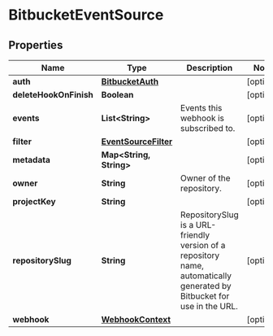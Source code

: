 

# BitbucketEventSource

## Properties

Name | Type | Description | Notes
------------ | ------------- | ------------- | -------------
**auth** | [**BitbucketAuth**](BitbucketAuth.md) |  |  [optional]
**deleteHookOnFinish** | **Boolean** |  |  [optional]
**events** | **List&lt;String&gt;** | Events this webhook is subscribed to. |  [optional]
**filter** | [**EventSourceFilter**](EventSourceFilter.md) |  |  [optional]
**metadata** | **Map&lt;String, String&gt;** |  |  [optional]
**owner** | **String** | Owner of the repository. |  [optional]
**projectKey** | **String** |  |  [optional]
**repositorySlug** | **String** | RepositorySlug is a URL-friendly version of a repository name, automatically generated by Bitbucket for use in the URL. |  [optional]
**webhook** | [**WebhookContext**](WebhookContext.md) |  |  [optional]



